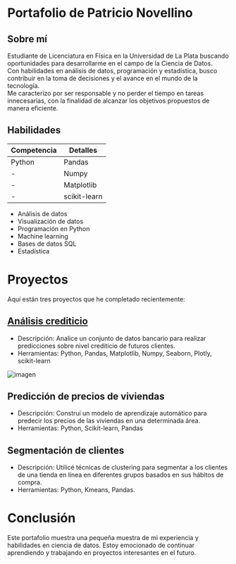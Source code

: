 # Portafolio de Patricio Novellino

## Sobre mí

Estudiante de Licenciatura en Física en la Universidad de La Plata buscando oportunidades para desarrollarme en el campo de la Ciencia de Datos.  
Con habilidades en análisis de datos, programación y estadística, busco contribuir en la toma de decisiones y el avance en el mundo de la tecnología.  
Me caracterizo por ser responsable y no perder el tiempo en tareas innecesarias, con la finalidad de alcanzar los objetivos propuestos de manera eficiente.

## Habilidades

| Competencia     | Detalles  |
| ----------------| ----------|
| Python          | Pandas    |
|-| Numpy     |
|-| Matplotlib|
|-| scikit-learn|

* Análisis de datos
* Visualización de datos
* Programación en Python
* Machine learning
* Bases de datos SQL
* Estadística

# Proyectos

Aquí están tres proyectos que he completado recientemente:

## [Análisis crediticio](https://github.com/PatricioNovellino/Data_science/tree/main/Analisis_crediticio{:target="_blank"})

* Descripción: Analice un conjunto de datos bancario para realizar predicciones sobre  nivel crediticio de futuros clientes.
* Herramientas: Python, Pandas, Matplotlib, Numpy, Seaborn, Plotly, scikit-learn

![imagen](https://user-images.githubusercontent.com/116850750/211229814-ddecd3fa-a05c-4d5e-96ee-b1b50b791948.png)

## Predicción de precios de viviendas
    
* Descripción: Construí un modelo de aprendizaje automático para predecir los precios de las viviendas en una determinada área.
* Herramientas: Python, Scikit-learn, Pandas

## Segmentación de clientes
    
* Descripción: Utilicé técnicas de clustering para segmentar a los clientes de una tienda en línea en diferentes grupos basados en sus hábitos de compra.
* Herramientas: Python, Kmeans, Pandas.

# Conclusión

Este portafolio muestra una pequeña muestra de mi experiencia y habilidades en ciencia de datos. Estoy emocionado de continuar aprendiendo y trabajando en proyectos interesantes en el futuro.
